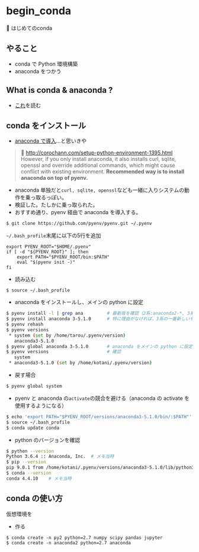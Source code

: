 # begin_conda
:beginner: はじめてのconda

## やること
* conda で Python 環境構築
* anaconda をつかう

## What is conda & anaconda ?
* [これ](http://corochann.com/setup-python-environment-1395.html)を読む

## conda をインストール
* [anaconda で導入](https://www.anaconda.com/download/#linux)...と思いきや
> :link: http://corochann.com/setup-python-environment-1395.html <br />
> However, if you only install anaconda, it also installs curl, sqlite, openssl and override additional commands, which might cause conflict with existing environment. 
> **Recommended way is to install anaconda on top of pyenv.**

* anaconda 単独だと`curl, sqlite, openssl`なども一緒に入りシステムの動作を乗っ取るっぽい。
* 検証した。たしかに乗っ取られた。
* おすすめ通り、pyenv 経由で anaconda を導入する。
```bash
$ git clone https://github.com/pyenv/pyenv.git ~/.pyenv
```
`~/.bash_profile`末尾に以下の5行を追加
```.bash_profile
export PYENV_ROOT="$HOME/.pyenv"
if [ -d "${PYENV_ROOT}" ]; then
    export PATH="$PYENV_ROOT/bin:$PATH"
    eval "$(pyenv init -)"
fi
```
* 読み込む
```
$ source ~/.bash_profile
```
* anaconda をインストールし、メインの python に設定
```bash
$ pyenv install -l | grep ana         # 最新版を確認（2系:anaconda2-*, 3系:anaconda3-*）
$ pyenv install anaconda 3-5.1.0      # 特に理由がなければ、3系の一番新しいやつ。メモ当時 5.1.0
$ pyenv rehash
$ pyenv versions
 * system (set by /home/tarou/.pyenv/version)
   anaconda3-5.1.0
$ pyenv global anaconda 3-5.1.0       # anaconda をメインの python に設定
$ pyenv versions                      # 確認
   system
 * anaconda3-5.1.0 (set by /home/kotani/.pyenv/version)
```
* 戻す場合
```bash
$ pyenv global system
```
* pyenv と anaconda の`activate`の競合を避ける（anaconda の activate を使用するようになる）
```bash
$ echo 'export PATH="$PYENV_ROOT/versions/anaconda3-5.1.0/bin/:$PATH"' >> ~/.bash_profile
$ source ~/.bash_profile
$ conda update conda
```

* python のバージョンを確認
```bash
$ python --version
Python 3.6.4 :: Anaconda, Inc.  # メモ当時
$ pip --version
pip 9.0.1 from /home/kotani/.pyenv/versions/anaconda3-5.1.0/lib/python3.6/site-packages (python 3.6)  # メモ当時
$ conda --version
conda 4.4.10    # メモ当時
```

## conda の使い方
仮想環境を

* 作る
```
$ conda create -n py2 python=2.7 numpy scipy pandas jupyter
$ conda create -n anaconda2 python=2.7 anaconda
```

